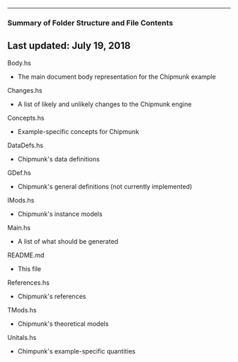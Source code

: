 --------------------------------------------------
### Summary of Folder Structure and File Contents
Last updated: July 19, 2018
--------------------------------------------------

Body.hs
  - The main document body representation for the Chipmunk example
  
Changes.hs
  - A list of likely and unlikely changes to the Chipmunk engine
  
Concepts.hs
  - Example-specific concepts for Chipmunk
  
DataDefs.hs
  - Chipmunk's data definitions

GDef.hs
  - Chipmunk's general definitions (not currently implemented)

IMods.hs
  - Chipmunk's instance models
  
Main.hs 
  - A list of what should be generated
  
README.md
  - This file
  
References.hs
  - Chipmunk's references
  
TMods.hs
  - Chipmunk's theoretical models
  
Unitals.hs
  - Chimpunk's example-specific quantities